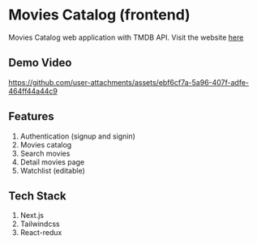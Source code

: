 # Movies Catalog (frontend)

Movies Catalog web application with TMDB API. Visit the website [here](https://iqbalpa-movies-catalog.vercel.app/)

## Demo Video
https://github.com/user-attachments/assets/ebf6cf7a-5a96-407f-adfe-464ff44a44c9

## Features
1. Authentication (signup and signin)
2. Movies catalog
3. Search movies
4. Detail movies page
5. Watchlist (editable)

## Tech Stack
1. Next.js
2. Tailwindcss
3. React-redux
